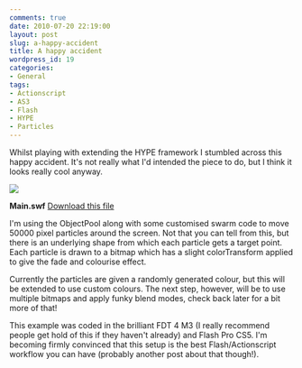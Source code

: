 ```yaml
---
comments: true
date: 2010-07-20 22:19:00
layout: post
slug: a-happy-accident
title: A happy accident
wordpress_id: 19
categories:
- General
tags:
- Actionscript
- AS3
- Flash
- HYPE
- Particles
---
```



    

Whilst playing with extending the HYPE framework I stumbled across this happy accident. It's not really what I'd intended the piece to do, but I think it looks really cool anyway.<!-- more -->





[![](http://ianthomasnet.files.wordpress.com/2010/07/unknown.png?w=48)](http://www.ian-thomas.net/a-happy-accident-0)



**Main.swf**
[Download this file](http://posterous.com/getfile/files.posterous.com/anatomic/wQYKnbiXYVVTWmdJ5qQrqxdzeqKhC89fgktP1pcAHygBMyQrsdDKI2o382hU/Main.swf)











I'm using the ObjectPool along with some customised swarm code to move 50000 pixel particles around the screen. Not that you can tell from this, but there is an underlying shape from which each particle gets a target point. Each particle is drawn to a bitmap which has a slight colorTransform applied to give the fade and colourise effect. 

Currently the particles are given a randomly generated colour, but this will be extended to use custom colours. The next step, however, will be to use multiple bitmaps and apply funky blend modes, check back later for a bit more of that! 

This example was coded in the brilliant FDT 4 M3 (I really recommend people get hold of this if they haven't already) and Flash Pro CS5. I'm becoming firmly convinced that this setup is the best Flash/Actionscript workflow you can have (probably another post about that though!).


  
